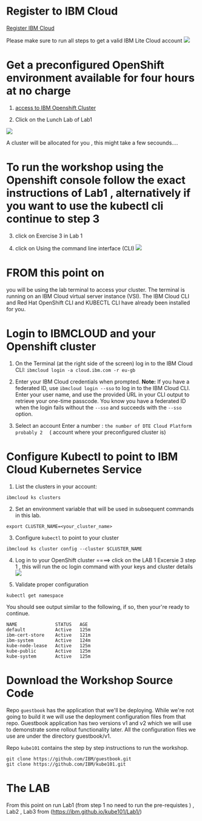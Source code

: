 
# Register to IBM Cloud 

[Register IBM Cloud]( https://ibm.biz/Bdfv9s )

Please make sure to run all steps to get a valid IBM Lite Cloud account 
![](README_IMAGES/Register.png)

# Get a preconfigured OpenShift environment available for four hours at no charge
1. [access to IBM Openshift  Cluster]( https://developer.ibm.com/openlabs/openshift)

2. Click on the Lunch Lab of Lab1   

![](README_IMAGES/OC.png)

A cluster will be allocated for you , this might take a few secounds.... 
<!-- ( optional not part of the workshop  : you may run Lab 1 ,2 ,3 to learn about Openshift ) -->
# To run the workshop using the Openshift console follow the exact instructions of Lab1 , alternatively if you want to use the kubectl cli continue to step 3 

3. click on Exercise 3 in Lab 1 

4. click on Using the command line interface (CLI) 
![](README_IMAGES/CLI.png)

 
# FROM this point on
you will be using the lab terminal to access your cluster. The terminal is running on an IBM Cloud virtual server instance (VSI). The IBM Cloud CLI and Red Hat OpenShift CLI  and KUBECTL CLI have already been installed for you. 
 
# Login to IBMCLOUD and your Openshift cluster 
 
1. On the Terminal (at the right side of the screen) log in to the IBM Cloud CLI: `ibmcloud login -a cloud.ibm.com -r eu-gb`
2. Enter your IBM Cloud credentials when prompted.
  **Note:** If you have a federated ID, use `ibmcloud login --sso` to log in to the IBM Cloud CLI. Enter your user name, and use the provided URL in your CLI output to retrieve your one-time passcode. You know you have a federated ID when the login fails without the `--sso` and succeeds with the `--sso` option.
  
3. Select an account Enter a number : `the number of DTE Cloud Platform probably 2  `  ( account where your preconfigured cluster is)   
 
# Configure Kubectl to point to IBM Cloud Kubernetes Service
1. List the clusters in your account:

```shell
ibmcloud ks clusters
```

2. Set an environment variable that will be used in subsequent commands in this lab.

```shell
export CLUSTER_NAME=<your_cluster_name>
```

3. Configure `kubectl` to point to your cluster
```shell
ibmcloud ks cluster config --cluster $CLUSTER_NAME
```
4. Log in to your OpenShift cluster ====> click on the  LAB 1 Excersie 3  step 1 , this will run the oc login command with your keys and cluster details 
![](README_IMAGES/CLIlogin.png)

5. Validate proper configuration
```shell
kubectl get namespace
```
You should see output similar to the following, if so, then your're ready to continue.

```shell
NAME              STATUS   AGE
default           Active   125m
ibm-cert-store    Active   121m
ibm-system        Active   124m
kube-node-lease   Active   125m
kube-public       Active   125m
kube-system       Active   125m
```

# Download the Workshop Source Code
Repo `guestbook` has the application that we'll be deploying.
While we're not going to build it we will use the deployment configuration files from that repo.
Guestbook application has two versions v1 and v2 which we will use to demonstrate some rollout
functionality later. All the configuration files we use are under the directory guestbook/v1.

Repo `kube101` contains the step by step instructions to run the workshop.

```shell
git clone https://github.com/IBM/guestbook.git
git clone https://github.com/IBM/kube101.git
```

 
 
 
# The LAB 
From this point on run Lab1 (from step 1 no need to run the pre-requistes ) , Lab2 , Lab3 from (https://ibm.github.io/kube101/Lab1/)
 

